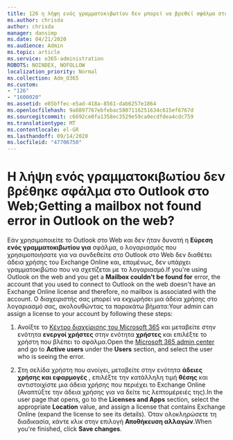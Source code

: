 ```yaml
---
title: 126 η λήψη ενός γραμματοκιβωτίου δεν μπορεί να βρεθεί σφάλμα στο OWA;
ms.author: chrisda
author: chrisda
manager: dansimp
ms.date: 04/21/2020
ms.audience: Admin
ms.topic: article
ms.service: o365-administration
ROBOTS: NOINDEX, NOFOLLOW
localization_priority: Normal
ms.collection: Adm_O365
ms.custom:
- "126"
- "1600020"
ms.assetid: e85bffec-e5ad-418a-8561-dab6257e1864
ms.openlocfilehash: 9a8897767ebfebac5807116251634c615ef6767d
ms.sourcegitcommit: c6692ce0fa1358ec3529e59ca0ecdfdea4cdc759
ms.translationtype: MT
ms.contentlocale: el-GR
ms.lasthandoff: 09/14/2020
ms.locfileid: "47706750"
---
```

# <a name="getting-a-mailbox-not-found-error-in-outlook-on-the-web"></a><span data-ttu-id="7bd29-102">Η λήψη ενός γραμματοκιβωτίου δεν βρέθηκε σφάλμα στο Outlook στο Web;</span><span class="sxs-lookup"><span data-stu-id="7bd29-102">Getting a mailbox not found error in Outlook on the web?</span></span>

<span data-ttu-id="7bd29-103">Εάν χρησιμοποιείτε το Outlook στο Web και δεν ήταν δυνατή η **Εύρεση ενός γραμματοκιβωτίου για** σφάλμα, ο λογαριασμός που χρησιμοποιήσατε για να συνδεθείτε στο Outlook στο Web δεν διαθέτει άδεια χρήσης του Exchange Online και, επομένως, δεν υπάρχει γραμματοκιβώτιο που να σχετίζεται με το λογαριασμό.</span><span class="sxs-lookup"><span data-stu-id="7bd29-103">If you're using Outlook on the web and you get a **Mailbox couldn't be found for** error, the account that you used to connect to Outlook on the web doesn't have an Exchange Online license and therefore, no mailbox is associated with the account.</span></span> <span data-ttu-id="7bd29-104">Ο διαχειριστής σας μπορεί να εκχωρήσει μια άδεια χρήσης στο λογαριασμό σας, ακολουθώντας τα παρακάτω βήματα:</span><span class="sxs-lookup"><span data-stu-id="7bd29-104">Your admin can assign a license to your account by following these steps:</span></span>

1. <span data-ttu-id="7bd29-105">Ανοίξτε το [Κέντρο διαχείρισης του Microsoft 365](https://portal.office.com/adminportal/home#/homepage) και μεταβείτε στην ενότητα **ενεργοί χρήστες** στην ενότητα **χρήστες** και επιλέξτε το χρήστη που βλέπει το σφάλμα.</span><span class="sxs-lookup"><span data-stu-id="7bd29-105">Open the [Microsoft 365 admin center](https://portal.office.com/adminportal/home#/homepage) and go to **Active users** under the **Users** section, and select the user who is seeing the error.</span></span>

2. <span data-ttu-id="7bd29-106">Στη σελίδα χρήστη που ανοίγει, μεταβείτε στην ενότητα **άδειες χρήσης και εφαρμογές** , επιλέξτε την κατάλληλη τιμή **θέσης** και αντιστοιχίστε μια άδεια χρήσης που περιέχει το Exchange Online (Αναπτύξτε την άδεια χρήσης για να δείτε τις λεπτομέρειές της).</span><span class="sxs-lookup"><span data-stu-id="7bd29-106">In the user page that opens, go to the **Licenses and Apps** section, select the appropriate **Location** value, and assign a license that contains Exchange Online (expand the license to see its details).</span></span> <span data-ttu-id="7bd29-107">Όταν ολοκληρώσετε τη διαδικασία, κάντε κλικ στην επιλογή **Αποθήκευση αλλαγών**.</span><span class="sxs-lookup"><span data-stu-id="7bd29-107">When you're finished, click **Save changes**.</span></span>
